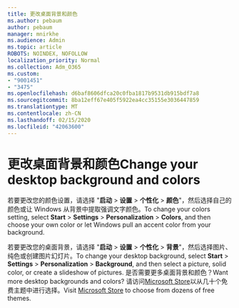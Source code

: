 ```yaml
---
title: 更改桌面背景和颜色
ms.author: pebaum
author: pebaum
manager: mnirkhe
ms.audience: Admin
ms.topic: article
ROBOTS: NOINDEX, NOFOLLOW
localization_priority: Normal
ms.collection: Adm_O365
ms.custom:
- "9001451"
- "3475"
ms.openlocfilehash: d6baf8606dfca20c0fba1817b9531db915bdf7a8
ms.sourcegitcommit: 8ba12eff67e405f5922ea4cc35155e3036447859
ms.translationtype: MT
ms.contentlocale: zh-CN
ms.lasthandoff: 02/15/2020
ms.locfileid: "42063600"
---
```

# <a name="change-your-desktop-background-and-colors"></a><span data-ttu-id="3871a-102">更改桌面背景和颜色</span><span class="sxs-lookup"><span data-stu-id="3871a-102">Change your desktop background and colors</span></span>

<span data-ttu-id="3871a-103">若要更改您的颜色设置，请选择 "**启动** > **设置** > **个性化** > **颜色**"，然后选择自己的颜色或让 Windows 从背景中提取强调文字颜色。</span><span class="sxs-lookup"><span data-stu-id="3871a-103">To change your colors setting, select **Start** > **Settings** > **Personalization** > **Colors**, and then choose your own color or let Windows pull an accent color from your background.</span></span>

<span data-ttu-id="3871a-104">若要更改您的桌面背景，请选择 "**启动** > **设置** > **个性化** > **背景**"，然后选择图片、纯色或创建图片幻灯片。</span><span class="sxs-lookup"><span data-stu-id="3871a-104">To change your desktop background, select **Start** > **Settings** > **Personalization** > **Background**, and then select a picture, solid color, or create a slideshow of pictures.</span></span> <span data-ttu-id="3871a-105">是否需要更多桌面背景和颜色？</span><span class="sxs-lookup"><span data-stu-id="3871a-105">Want more desktop backgrounds and colors?</span></span> <span data-ttu-id="3871a-106">请访问[Microsoft Store](https://www.microsoft.com/en-us/store/collections/windowsthemes)以从几十个免费主题中进行选择。</span><span class="sxs-lookup"><span data-stu-id="3871a-106">Visit [Microsoft Store](https://www.microsoft.com/en-us/store/collections/windowsthemes) to choose from dozens of free themes.</span></span>
